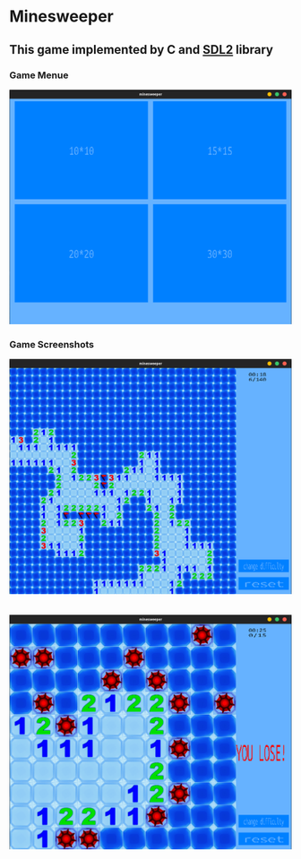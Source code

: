 # Minesweeper

## This game implemented by C and <a href="https://www.libsdl.org/">SDL2</a> library
### Game Menue
![alt text for screen readers](./screenshots/menu.png "menu screenshot")
### Game Screenshots
![alt text for screen readers](./screenshots/30*30game.png "30*30 level screenshot")
<br />
<br />
<br />
![alt text for screen readers](./screenshots/10*10game.png "10*10 level screenshot")